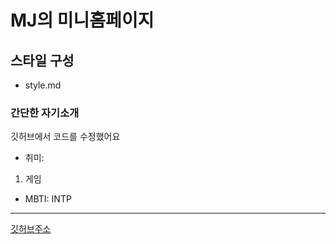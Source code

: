 # MJ의 미니홈페이지

## 스타일 구성
- style.md

### 간단한 자기소개

깃허브에서 코드를 수정했어요

- 취미: 
1. 게임 

- MBTI: INTP

---
[깃허브주소](https://github.com/jmj617/minihomepage)
